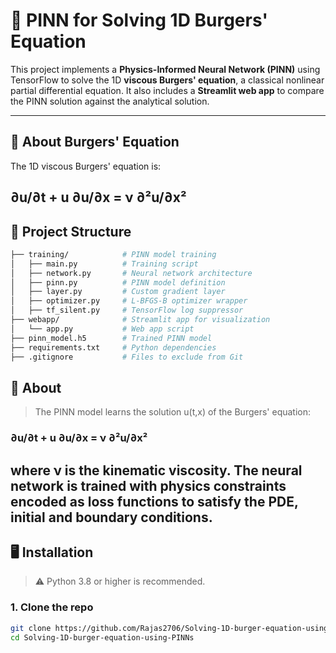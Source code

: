 # 🧠 PINN for Solving 1D Burgers' Equation

This project implements a **Physics-Informed Neural Network (PINN)** using TensorFlow to solve the 1D **viscous Burgers' equation**, a classical nonlinear partial differential equation. It also includes a **Streamlit web app** to compare the PINN solution against the analytical solution.

---

## 🔬 About Burgers' Equation

The 1D viscous Burgers' equation is:

∂u/∂t + u ∂u/∂x = ν ∂²u/∂x²
---
## 📁 Project Structure
```bash
├── training/            # PINN model training
│   ├── main.py          # Training script
│   ├── network.py       # Neural network architecture
│   ├── pinn.py          # PINN model definition
│   ├── layer.py         # Custom gradient layer
│   ├── optimizer.py     # L-BFGS-B optimizer wrapper
│   ├── tf_silent.py     # TensorFlow log suppressor
├── webapp/              # Streamlit app for visualization
│   └── app.py           # Web app script
├── pinn_model.h5        # Trained PINN model
├── requirements.txt     # Python dependencies
├── .gitignore           # Files to exclude from Git

```
## 🧪 About
> The PINN model learns the solution 
u(t,x) of the Burgers' equation:
 ### ∂u/∂t + u ∂u/∂x = ν ∂²u/∂x²
where ν is the kinematic viscosity. The neural network is trained with physics constraints encoded as loss functions to satisfy the PDE, initial and boundary conditions.
---
## 🖥️ Installation

> ⚠️ Python 3.8 or higher is recommended.

### 1. Clone the repo

```bash
git clone https://github.com/Rajas2706/Solving-1D-burger-equation-using-PINNs.git
cd Solving-1D-burger-equation-using-PINNs
```

